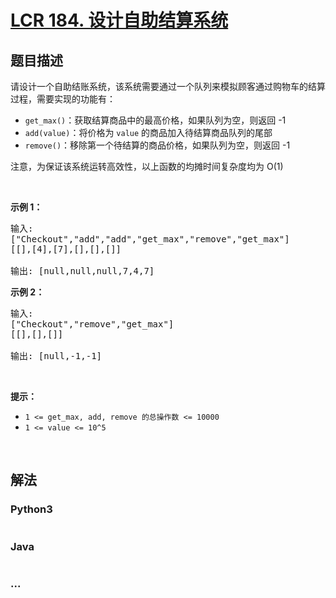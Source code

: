 # [LCR 184. 设计自助结算系统](https://leetcode.cn/problems/dui-lie-de-zui-da-zhi-lcof)



## 题目描述

<!-- 这里写题目描述 -->

<p>请设计一个自助结账系统，该系统需要通过一个队列来模拟顾客通过购物车的结算过程，需要实现的功能有：</p>

<ul>
	<li><code>get_max()</code>：获取结算商品中的最高价格，如果队列为空，则返回 -1</li>
	<li><code>add(value)</code>：将价格为 <code>value</code> 的商品加入待结算商品队列的尾部</li>
	<li><code>remove()</code>：移除第一个待结算的商品价格，如果队列为空，则返回 -1</li>
</ul>

<p>注意，为保证该系统运转高效性，以上函数的均摊时间复杂度均为 O(1)</p>

<p>&nbsp;</p>

<p><strong>示例 1：</strong></p>

<pre>
输入: 
["Checkout","add","add","get_max","remove","get_max"]
[[],[4],[7],[],[],[]]

输出: [null,null,null,7,4,7]
</pre>

<p><strong>示例 2：</strong></p>

<pre>
输入: 
["Checkout","remove","get_max"]
[[],[],[]]

输出: [null,-1,-1]
</pre>

<p>&nbsp;</p>

<p><strong>提示：</strong></p>

<ul>
	<li><code>1 &lt;= get_max, add, remove 的总操作数&nbsp;&lt;= 10000</code></li>
	<li><code>1 &lt;= value &lt;= 10^5</code></li>
</ul>

<p>&nbsp;</p>


## 解法

<!-- 这里可写通用的实现逻辑 -->

<!-- tabs:start -->

### **Python3**

<!-- 这里可写当前语言的特殊实现逻辑 -->

```python

```

### **Java**

<!-- 这里可写当前语言的特殊实现逻辑 -->

```java

```

### **...**

```

```

<!-- tabs:end -->
